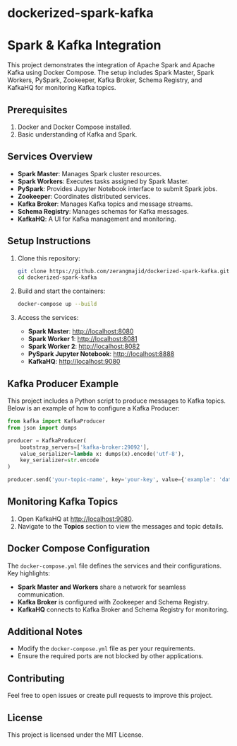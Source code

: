 # dockerized-spark-kafka
# Spark & Kafka Integration

This project demonstrates the integration of Apache Spark and Apache Kafka using Docker Compose. The setup includes Spark Master, Spark Workers, PySpark, Zookeeper, Kafka Broker, Schema Registry, and KafkaHQ for monitoring Kafka topics.

## Prerequisites

1. Docker and Docker Compose installed.
2. Basic understanding of Kafka and Spark.

## Services Overview

- **Spark Master**: Manages Spark cluster resources.
- **Spark Workers**: Executes tasks assigned by Spark Master.
- **PySpark**: Provides Jupyter Notebook interface to submit Spark jobs.
- **Zookeeper**: Coordinates distributed services.
- **Kafka Broker**: Manages Kafka topics and message streams.
- **Schema Registry**: Manages schemas for Kafka messages.
- **KafkaHQ**: A UI for Kafka management and monitoring.

## Setup Instructions

1. Clone this repository:

   ```bash
   git clone https://github.com/zerangmajid/dockerized-spark-kafka.git
   cd dockerized-spark-kafka

   ```

2. Build and start the containers:

   ```bash
   docker-compose up --build
   ```

3. Access the services:

   - **Spark Master**: [http://localhost:8080](http://localhost:8080)
   - **Spark Worker 1**: [http://localhost:8081](http://localhost:8081)
   - **Spark Worker 2**: [http://localhost:8082](http://localhost:8082)
   - **PySpark Jupyter Notebook**: [http://localhost:8888](http://localhost:8888)
   - **KafkaHQ**: [http://localhost:9080](http://localhost:9080)

## Kafka Producer Example

This project includes a Python script to produce messages to Kafka topics. Below is an example of how to configure a Kafka Producer:

```python
from kafka import KafkaProducer
from json import dumps

producer = KafkaProducer(
    bootstrap_servers=['kafka-broker:29092'],
    value_serializer=lambda x: dumps(x).encode('utf-8'),
    key_serializer=str.encode
)

producer.send('your-topic-name', key='your-key', value={'example': 'data'})
```

## Monitoring Kafka Topics

1. Open KafkaHQ at [http://localhost:9080](http://localhost:9080).
2. Navigate to the **Topics** section to view the messages and topic details.

## Docker Compose Configuration

The `docker-compose.yml` file defines the services and their configurations. Key highlights:

- **Spark Master and Workers** share a network for seamless communication.
- **Kafka Broker** is configured with Zookeeper and Schema Registry.
- **KafkaHQ** connects to Kafka Broker and Schema Registry for monitoring.

## Additional Notes

- Modify the `docker-compose.yml` file as per your requirements.
- Ensure the required ports are not blocked by other applications.

## Contributing

Feel free to open issues or create pull requests to improve this project.

## License

This project is licensed under the MIT License.
